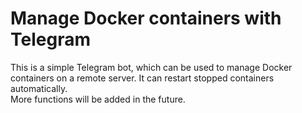 # Manage Docker containers with Telegram
This is a simple Telegram bot, which can be used to manage Docker containers on a remote server. It can restart stopped containers automatically.\
More functions will be added in the future.